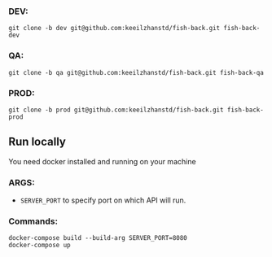 ### DEV:
`git clone -b dev git@github.com:keeilzhanstd/fish-back.git fish-back-dev`

### QA:
`git clone -b qa git@github.com:keeilzhanstd/fish-back.git fish-back-qa`

### PROD:
`git clone -b prod git@github.com:keeilzhanstd/fish-back.git fish-back-prod`

## Run locally
You need docker installed and running on your machine  

### ARGS:  

* `SERVER_PORT` to specify port on which API will run.

### Commands:  
`docker-compose build --build-arg SERVER_PORT=8080`  
`docker-compose up`

